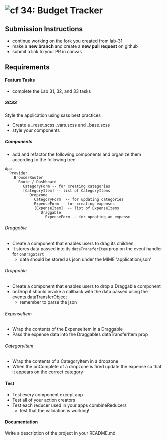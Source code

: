 ![cf](http://i.imgur.com/7v5ASc8.png) 34: Budget Tracker
===

## Submission Instructions
  * continue working on the fork you created from lab-31
  * make a **new branch** and create a **new pull request** on github
  * submit a link to your PR in canvas

## Requirements  
#### Feature Tasks 
* complete the Lab 31, 32, and 33 tasks

##### SCSS
Style the application using sass best practices  
 * Create a _reset.scss _vars.scss and _base.scss
 * style your components 

##### Components
* add and refactor the following components and organize them according to the following tree
``` 
App
  Provider 
    BrowserRouter
      Route / Dashboard
        CategoryForm -- for creating categories
        [CategoryItem] -- list of CategoryItems
           Dropzone
             CategoryForm  -- for updating categories
             ExpenseForm -- for creating expenses
             [ExpenseItem]  -- list of ExpenseItems
                Draggable 
                  ExpenseForm -- for updating an expense
```
###### Draggable
  * Create a component that enables users to drag its children
  * It stores data passed into its `dataTransferItem` prop on the event handler for `onDragStart`
    * data should be stored as json under the MIME 'application/json'

###### Droppable 
  * Create a component that enables users to drop a Draggable component
  * onDrop it should invoke a callback with the data passed using the events dataTransferObject
    * remember to parse the json 

###### ExpenseItem
  * Wrap the contents of the ExpenseItem in a Draggable 
  * Pass the expense data into the Draggables dataTransferItem prop

###### CategoryItem
  * Wrap the contents of a CategoryItem in a dropzone 
  * When the onComplete of a dropzone is fired update the expense so that it appears on the correct category

#### Test
  * Test every component except app
  * Test all of your action creators
  * Test each reducer used in your apps combineReducers
    * test that the validation is working!

####  Documentation  
Write a description of the project in your README.md
